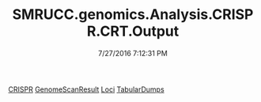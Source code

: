 ﻿---
title: SMRUCC.genomics.Analysis.CRISPR.CRT.Output
date: 7/27/2016 7:12:31 PM
---

[CRISPR](T-SMRUCC.genomics.Analysis.CRISPR.CRT.Output.CRISPR.html)
[GenomeScanResult](T-SMRUCC.genomics.Analysis.CRISPR.CRT.Output.GenomeScanResult.html)
[Loci](T-SMRUCC.genomics.Analysis.CRISPR.CRT.Output.Loci.html)
[TabularDumps](T-SMRUCC.genomics.Analysis.CRISPR.CRT.Output.TabularDumps.html)

